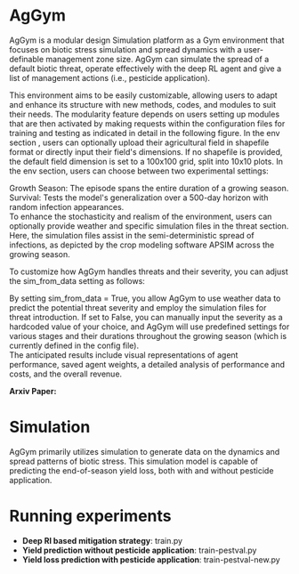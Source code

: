 # AgGym
AgGym is a modular design Simulation platform as a Gym environment that focuses on biotic stress simulation and spread dynamics with a user-definable management zone size. AgGym can simulate the spread of a default biotic threat, operate effectively with the deep RL agent and give a list of management actions (i.e., pesticide application).  

This environment aims to be easily customizable, allowing users to adapt and enhance its structure with new methods, codes, and modules to suit their needs. The modularity feature depends on users setting up modules that are then activated by making requests within the configuration files for training and testing as indicated in detail in the following figure. In the env section , users can optionally upload their agricultural field in shapefile format or directly input their field's dimensions. If no shapefile is provided, the default field dimension is set to a 100x100 grid, split into 10x10 plots. In the env section, users can choose between two experimental settings:

Growth Season: The episode spans the entire duration of a growing season.
Survival: Tests the model's generalization over a 500-day horizon with random infection appearances.  
To enhance the stochasticity and realism of the environment, users can optionally provide weather and specific simulation files in the threat section. Here, the simulation files assist in the semi-deterministic spread of infections, as depicted by the crop modeling software APSIM across the growing season.  

To customize how AgGym handles threats and their severity, you can adjust the sim_from_data setting as follows:  

By setting sim_from_data = True, you allow AgGym to use weather data to predict the potential threat severity and employ the simulation files for threat introduction.
If set to False, you can manually input the severity as a hardcoded value of your choice, and AgGym will use predefined settings for various stages and their durations throughout the growing season (which is currently defined in the config file).  
The anticipated results include visual representations of agent performance, saved agent weights, a detailed analysis of performance and costs, and the overall revenue.

__Arxiv Paper:__  
# Simulation
AgGym primarily utilizes simulation to generate data on the dynamics and spread patterns of biotic stress. This simulation model is capable of predicting the end-of-season yield loss, both with and without pesticide application.
# Running experiments
- **Deep Rl based mitigation strategy**: train.py
- **Yield prediction without pesticide application**: train-pestval.py
- **Yield loss prediction with pesticide application**: train-pestval-new.py

